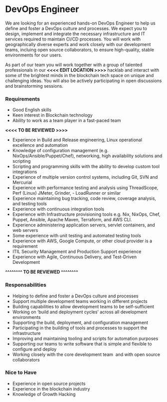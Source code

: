 # DevOps Engineer

We are looking for an experienced hands-on DevOps Engineer to help us define and foster a DevOps culture and processes. We expect you to design, implement and integrate the necessary infrastructure and IT services required to maintain CI/CD processes. You will work with geographically diverse experts and work closely with our development teams, incluing open source collaborators, to ensure high-quality, stable environments for our users.

As part of our team you will work together with a group of talented professionals in our **<<<< EDIT LOCATION >>>>** hacklab and interact with some of the brightest minds in the blockchain tech space on unique and challenging ideas. You will also be actively participating in open discussions and brainstorming sessions.

### Requirements

- Good English skills
- Keen interest in Blockchain technology
- Ability to work as a team player in a fast-paced team

**<<<< TO BE REVIEWED >>>>**

- Experience in Build and Release engineering, Linux operational excellence and automation
- Knowledge of configuration management (e.g. NixOps/Ansible/Puppet/Chef), networking, high availability solutions and scripting
- Scripting and programming skills with the ability to develop custom tool integrations
- Experience of multiple version control systems, including Git, SVN and Mercurial
- Experience with performance testing and analysis using ThreadScope, Perf (Linux) JMeter, Grinder, - LoadRunner or similar
- Experience maintaining bug tracking, code review, coverage analysis, and testing tools
- Experience with continuous integration tools
- Experience with Infrastructure provisioning tools e.g. Nix, NixOps, Chef, Puppet, Ansible, Apache Maven, Terraform, and AWS CLI.
- Experience administering application servers, servlet containers, and web servers
- Some experience with unit testing and automated testing tools
- Experience with AWS, Google Compute, or other cloud provider is a requirement
- ITIL Security Management and Production Support experience
- Experience with Agile, Continuous Delivery, and Test-Driven Development

**^^^^^^^^ TO BE REVIEWED ^^^^^^^^**

### Responsabilities

- Helping to define and foster a DevOps culture and processes
- Support multiple development teams working in different projects
- Building capabilities to allow development teams to be self-sufficient
- Working on ‘build and deployment cycles’ across all development environments
- Supporting the build, deployment, and configuration management
- Participating in the building of tools and processes to support the infrastructure
- Improving and maintaining tooling and scripts for automation purposes
- Supporting our teams to write software that is simple and flexible to configure and deploy
- Working closely with the core development team  and with open source collaborators

### Nice to Have

- Experience in open source projects
- Experience in the blockchain industry
- Knowledge of Growth Hacking




